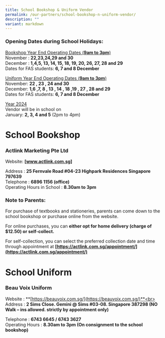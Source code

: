 ```yaml
---
title: School Bookshop & Uniform Vendor
permalink: /our-partners/school-bookshop-n-uniform-vendor/
description: ""
variant: markdown
---
```

### Opening Dates during School Holidays:

<u>Bookshop Year End Operating Dates (**9am to 3pm**)</u><br>
November : **22,23,24,29 and 30**<br>
December : **1,4,5, 13, 14, 15, 18, 19, 20, 26, 27, 28 and 29**<br>
Dates for FAS students: **6, 7 and 8 December**

<u>Uniform Year End Operating Dates (**9am to 3pm**)</u><br>
November: **22 , 23 , 24 and 30**<br>
December:  **1,6 ,7, 8 , 13 , 14 , 18 ,19 , 27 , 28 and 29**<br>
Dates for FAS students: **6, 7 and 8 December**

<u>Year 2024</u><br>
Vendor will be in school on <br>
January: **2, 3,  4 and  5** (2pm to 4pm)


# School Bookshop
### Actlink Marketing Pte Ltd  

Website: **[www.actlink.com.sg]**

Address : **25 Fernvale Road #04-23 Highpark Residences Singapore 797639**<br>
Telephone : **6896 1156 (office)**<br>
Operating Hours in School : **8.30am to 3pm**

### Note to Parents:

For purchase of textbooks and stationeries, parents can come down to the school bookshop or purchase online from the website.

For online purchases, you can **either opt for home delivery (charge of $12.50) or self-collect.**

For self-collection, you can select the preferred collection date and time through appointment at **[https://actlink.com.sg/appointment/](https://actlink.com.sg/appointment/)**  


# School Uniform

### Beau Voix Uniform  

Website : **[https://beauvoix.com.sg/](https://beauvoix.com.sg/)**<br>
Address : **2 Sims Close. Gemini @ Sims #03-08. Singapore 387298 (NO Walk – ins allowed. strictly by appointment only)**

Telephone : **6743 6645 / 6743 3627**<br>
Operating Hours : **8.30am to 3pm (On consignment to the school bookshop)**
